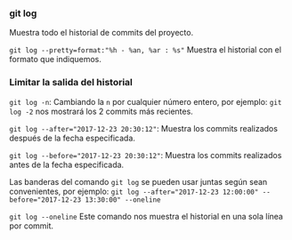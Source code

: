 ### git log
Muestra todo el historial de commits del proyecto.

`git log --pretty=format:"%h - %an, %ar : %s"`
Muestra el historial con el formato que indiquemos.

### Limitar la salida del historial
`git log -n`: Cambiando la `n` por cualquier número entero, por ejemplo: `git log -2` nos mostrará los 2 commits más recientes.

`git log --after="2017-12-23 20:30:12"`: Muestra los commits realizados después de la fecha especificada.

`git log --before="2017-12-23 20:30:12"`: Muestra los commits realizados antes de la fecha especificada.

Las banderas del comando `git log` se pueden usar juntas según sean convenientes, por ejemplo: `git log --after="2017-12-23 12:00:00" --before="2017-12-23 13:30:00" --oneline`

`git log --oneline`
Este comando nos muestra el historial en una sola línea por commit.
